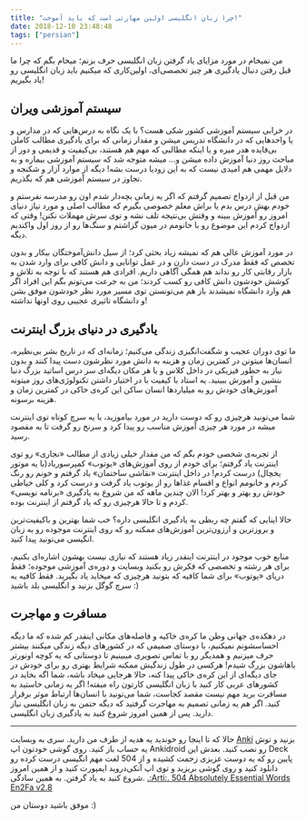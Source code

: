 ```yaml
---
title: "چرا زبان انگلیسی اولین مهارتی است که باید آموخت!"
date: 2018-12-10 23:48:48
tags: ["persian"]
---
```


من نمیخام در مورد مزایای یاد گرفتن زبان انگلیسی حرف بزنم؛ میخام بگم که چرا ما قبل رفتن دنبال یادگیری هر چیز تخصصی‌ای، اولین‌کاری که میکنیم باید زبان انگلیسی رو یاد بگیریم!

## سیستم آموزشی ویران

در خرابی سیستم آموزشی کشور شکی هست؟ با یک نگاه به درس‌هایی که در مدارس و یا واحدهایی که در دانشگاه تدریس میشن و مقدار زمانی که برای یادگیری مطالب کاملن بی‌فایده هدر میره و یا اینکه مطالبی که مهم هم هستند، بی‌کیفیت و قدیمی و دور از مباحث روز دنیا آموزش داده میشن و... میشه متوجه شد که سیستم آموزشی بیماره و به دلایل مهمی هم امیدی نیست که به این زودیا درست بشه! دیگه از موارد آزار و شکنجه و تجاوز در سیستم آموزشی هم که بگذریم.

من قبل از ازدواج تصمیم گرفتم که اگر یه زمانی بچه‌دار شدم اون رو مدرسه نفرستم و خودم بهش درس بدم یا براش معلم خصوصی بگیرم که مطالب اصلی و مورد نیاز دنیای امروز رو آموزش ببینه و وقتش بی‌نتیجه تلف نشه و توی سرش مهملات نکنن! وقتی که ازدواج کردم این موضوع رو با خانومم در میون گزاشتم و سنگ‌ها رو از روز اول واکندیم دیگه.

در مورد آموزش عالی هم که نمیشه زیاد بحثی کرد؛ از سیل دانش‌آموختگان بیکار و بدون تخصص که فقط مدرک در دست دارن و در عمل توانایی و دانش کافی برای وارد شدن به بازار رقابتی کار رو نداند هم همگی آگاهی داریم. افرادی هم هستند که با توجه به تلاش و کوشش خودشون دانش کافی رو کسب کردند؛ من به جرعت می‌تونم بگم این افراد اگر هم وارد دانشگاه نمیشدند باز هم می‌تونستن توی مسیر مورد نظر خودشون موفق بشن و دانشگاه تاثیری عجیبی روی اونها نداشته!

## یادگیری در دنیای بزرگ اینترنت

ما توی دوران عجیب و شگفت‌انگیزی زندگی می‌کنیم؛ زمانه‌ای که در تاریخ بشر بی‌نظیره، انسان‌ها میتونن در کمترین زمان و هزینه به دانش مورد نظرشون دست پیدا کنند و بدون نیاز به حظور فیزیکی در داخل کلاس و یا هر مکان دیگه‌ای سر درس اساتید بزرگ دنیا بنشین و آموزش ببینید. یه استاد با کیفیت با در اختیار داشتن تکنولوژی‌های روز میتونه آموزش‌های خودش رو به میلیاردها انسان ساکن این کره‌ی خاکی در کمترین زمان و هزینه برسونه.

شما می‌تونید هرچیزی رو که دوست دارید در مورد بیاموزید، با یه سرچ کوتاه توی اینترنت میشه در مورد هر چیزی آموزش مناسب رو پیدا کرد و سرنخ رو گرفت تا به مقصود رسید.

از تجربه‌ی شخصی خودم بگم که من مقدار خیلی زیادی از مطالب «نجاری» رو توی اینترنت یاد گرفتم؛ برای خودم از روی آموزش‌های «یوتوب» کمپرسورباد(با یه موتور یخچال) درست کردم! در داخل اینترنت «نقاشی ساختمان» یاد گرفتم و خونم رو رنگ کردم و خانومم انواع و اقسام غذاها رو از یوتوب یاد گرفت و درست کرد و کلی خیاطی خودش رو بهتر و بهتر کرد! الان چندین ماهه که من شروع به یادگیری «برنامه نویسی» کردم و تا حالا هرچیزی رو که یاد گرفتم از اینترنت بوده.

حالا اینایی که گفتم چه ربطی به یادگیری انگلیسی داره؟ خب شما بهترین و باکیفیت‌ترین و بروزترین و ارزون‌ترین آموزش‌های ممکنه رو که روی اینترنت موجوده رو به زبان انگیسی می‌تونید پیدا کنید.

منابع خوب موجود در اینترنت اینقدر زیاد هستند که نیازی نیست بهشون اشاره‌ای بکنیم، برای هر رشته و تخصصی که فکرش رو بکنید وبسایت و دوره‌ی آموزشی موجوده؛ فقط دریای «یوتوب» برای شما کافیه که بتونید هرچیزی که میخاید یاد بگیرید. فقط کافیه یه سرچ گوگل بزنید و انگلیسی بلد باشید :)

## مسافرت و مهاجرت

در دهکده‌ی جهانی وطن ما کره‌ی خاکیه و فاصله‌های مکانی اینقدر کم شده که ما دیگه احساسشونم نمیکنیم، با دوستای صمیمی که در کشورهای دیگه زندگی میکنند بیشتر حرف میزنیم و همدیگر رو با تماس تصویری میبینیم تا دوستانی که یه کوچه اونورتر باهاشون بزرگ شیدم!
هرکسی در طول زندگیش ممکنه شرایط بهتری رو برای خودش در جای دیگه‌ای از این کره‌ی خاکی پیدا کنه، حالا هرجایی میخاد باشه، شما اگه بخاید در کشورهای عربی کار کنید با زبان انگلیسی کارتون راه میفته! اگر یه زمانی خاستید به مسافرت برید مهم نیست مقصد کجاست، شما می‌تونید با انسان‌ها ارتباط موثر برقرار کنید. اگر هم یه زمانی تصمیم به مهاجرت گرفتید که دیگه حتمن به زبان انگلیسی نیاز دارید. پس از همین امروز شروع کنید به یادگیری زبان انگلیسی.

---

حالا که تا اینجا رو خوندید یه هدیه از طرف من دارید. سری به وبسایت [Anki](https://ankiweb.net/decks) بزنید و توش یه حساب باز کنید. روی گوشی خودتون اپ Ankidroid رو نصب کنید. بعدش این Deck پایین رو که یه دوست عزیزی زحمت کشیده و از 504 لغت مهم انگیسی درست کرده رو دانلود کنید و روی گوشی بریزید و توی اپ آنکی‌دروید ایمپورت کنید و از همین امروز شروع کنید به یاد گرفتن. به همین سادگی.
[.:Arti:. 504 Absolutely Essential Words En2Fa v2.8](https://ankiweb.net/shared/info/507977045)

موفق باشید دوستان من :)
